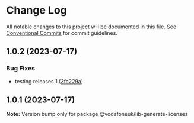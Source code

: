 # Change Log

All notable changes to this project will be documented in this file.
See [Conventional Commits](https://conventionalcommits.org) for commit guidelines.

## 1.0.2 (2023-07-17)


### Bug Fixes

* testing releases 1 ([3fc229a](https://github.com/Vodafone/aim-mocking/commit/3fc229a3d1b05bb803f369343fdddfcb39055c53))





## 1.0.1 (2023-07-17)

**Note:** Version bump only for package @vodafoneuk/lib-generate-licenses
